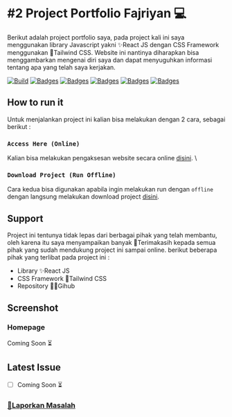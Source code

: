 # #2 Project Portfolio Fajriyan 💻

Berikut adalah project portfolio saya, pada project kali ini saya menggunakan library Javascript yakni ✨React JS dengan CSS Framework menggunakan 🍃Tailwind CSS. Website ini nantinya diharapkan bisa menggambarkan mengenai diri saya dan dapat menyuguhkan informasi tentang apa yang telah saya kerjakan.

[![Build](https://img.shields.io/github/followers/fajriyan)](https://github.com/login?return_to=https%3A%2F%2Fgithub.com%2Ffajriyan)
[![Badges](https://img.shields.io/github/stars/fajriyan/portfolio)]()
[![Badges](https://img.shields.io/github/languages/code-size/fajriyan/portfolio)]()
[![Badges](https://img.shields.io/bower/l/react)]()
[![Badges](https://img.shields.io/github/directory-file-count/fajriyan/portfolio)]()
[![Badges](https://img.shields.io/github/package-json/v/fajriyan/portfolio?label=package%20json)]()




## How to run it

Untuk menjalankan project ini kalian bisa melakukan dengan 2 cara, sebagai berikut : 

### `Access Here (Online)`

Kalian bisa melakukan pengaksesan website secara online [disini](#). \


### `Download Project (Run Offline)`

Cara kedua bisa digunakan apabila ingin melakukan run dengan `offline` dengan langsung melakukan download project [disini](https://github.com/fajriyan/portfolio.git).

## Support
Project ini tentunya tidak lepas dari berbagai pihak yang telah membantu, oleh karena itu saya menyampaikan banyak 🙏Terimakasih kepada semua pihak yang sudah mendukung project ini sampai online. berikut beberapa pihak yang terlibat pada project ini :

* Library ✨React JS 
* CSS Framework 🍃Tailwind CSS
* Repository 👩‍💻Gihub 

## Screenshot

### Homepage
Coming Soon ⏳

## Latest Issue
- [ ] Coming Soon ⏳
### <a href="https://github.com/fajriyan/portfolio/issues/new">📢Laporkan Masalah</a>
